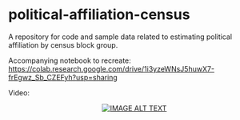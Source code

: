 # political-affiliation-census
A repository for code and sample data related to estimating political affiliation by census block group.

Accompanying notebook to recreate: https://colab.research.google.com/drive/1i3yzeWNsJ5huwX7-frEgwz_Sb_CZEFyh?usp=sharing

Video:
<div align="center">
  <a href="https://www.youtube.com/watch?v=NYV4fB3IU0k" target="blank"><img src="https://www.youtube.com/watch?v=NYV4fB3IU0k/0.jpg" alt="IMAGE ALT TEXT"></a>
</div>
